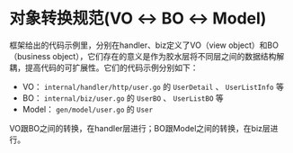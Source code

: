 # 对象转换规范(VO ↔ BO ↔ Model)

框架给出的代码示例里，分别在handler、biz定义了VO（view object）和BO（business object），它们存在的意义是作为胶水层将不同层之间的数据结构解耦，提高代码的可扩展性。它们的代码示例分别如下：

- VO： `internal/handler/http/user.go` 的 `UserDetail` 、 `UserListInfo` 等
- BO： `internal/biz/user.go` 的 `UserBO` 、 `UserListBO` 等
- Model： `gen/model/user.go` 的 `User`

VO跟BO之间的转换，在handler层进行；BO跟Model之间的转换，在biz层进行。